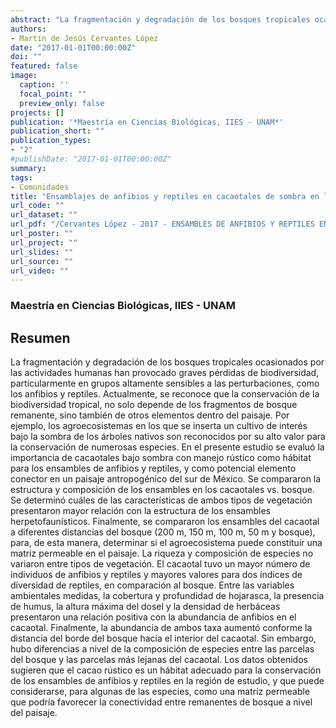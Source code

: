 ```yaml
---
abstract: "La fragmentación y degradación de los bosques tropicales ocasionados por las actividades humanas han provocado graves pérdidas de biodiversidad, particularmente en grupos altamente sensibles a las perturbaciones, como los anfibios y reptiles. Actualmente, se reconoce que la conservación de la biodiversidad tropical, no solo depende de los fragmentos de bosque remanente, sino también de otros elementos dentro del paisaje. Por ejemplo, los agroecosistemas en los que se inserta un cultivo de interés bajo la sombra de los árboles nativos son reconocidos por su alto valor para la conservación de numerosas especies. En el presente estudio se evaluó la importancia de cacaotales bajo sombra con manejo rústico como hábitat para los ensambles de anfibios y reptiles, y como potencial elemento conector en un paisaje antropogénico del sur de México. Se compararon la estructura y composición de los ensambles en los cacaotales vs. bosque. Se determinó cuáles de las características de ambos tipos de vegetación presentaron mayor relación con la estructura de los ensambles herpetofaunísticos. Finalmente, se compararon los ensambles del cacaotal a diferentes distancias del bosque (200 m, 150 m, 100 m, 50 m y bosque), para, de esta manera, determinar si el agroecosistema puede constituir una matriz permeable en el paisaje. La riqueza y composición de especies no variaron entre tipos de vegetación. El cacaotal tuvo un mayor número de individuos de anfibios y reptiles y mayores valores para dos índices de diversidad de reptiles, en comparación al bosque. Entre las variables ambientales medidas, la cobertura y profundidad de hojarasca, la presencia de humus, la altura máxima del dosel y la densidad de herbáceas presentaron una relación positiva con la abundancia de anfibios en el cacaotal. Finalmente, la abundancia de ambos taxa aumentó conforme la distancia del borde del bosque hacia el interior del cacaotal. Sin embargo, hubo diferencias a nivel de la composición de especies entre las parcelas del bosque y las parcelas más lejanas del cacaotal. Los datos obtenidos sugieren que el cacao rústico es un hábitat adecuado para la conservación de los ensambles de anfibios y reptiles en la región de estudio, y que puede considerarse, para algunas de las especies, como una matriz permeable que podría favorecer la conectividad entre remanentes de bosque a nivel del paisaje."
authors:
- Martín de Jesús Cervantes López
date: "2017-01-01T00:00:00Z"
doi: ""
featured: false
image:
  caption: ''
  focal_point: ""
  preview_only: false
projects: []
publication: '*Maestría en Ciencias Biológicas, IIES - UNAM*'
publication_short: ""
publication_types:
- "2"
#publishDate: "2017-01-01T00:00:00Z"
summary: 
tags:
- Comunidades
title: "Ensamblajes de anfibios y reptiles en cacaotales de sombra en la selva Lacandona"
url_code: ""
url_dataset: ""
url_pdf: "/Cervantes López - 2017 - ENSAMBLES DE ANFIBIOS Y REPTILES EN CACAOTALES DE SOMBRA EN LA SELVA LACANDONA.pdf"
url_poster: ""
url_project: ""
url_slides: ""
url_source: ""
url_video: ""
---
```

### Maestría en Ciencias Biológicas, IIES - UNAM

## Resumen
La fragmentación y degradación de los bosques tropicales ocasionados por las actividades humanas han provocado graves pérdidas de biodiversidad, particularmente en grupos altamente sensibles a las perturbaciones, como los anfibios y reptiles. Actualmente, se reconoce que la conservación de la biodiversidad tropical, no solo depende de los fragmentos de bosque remanente, sino también de otros elementos dentro del paisaje. Por ejemplo, los agroecosistemas en los que se inserta un cultivo de interés bajo la sombra de los árboles nativos son reconocidos por su alto valor para la conservación de numerosas especies. En el presente estudio se evaluó la importancia de cacaotales bajo sombra con manejo rústico como hábitat para los ensambles de anfibios y reptiles, y como potencial elemento conector en un paisaje antropogénico del sur de México. Se compararon la estructura y composición de los ensambles en los cacaotales vs. bosque. Se determinó cuáles de las características de ambos tipos de vegetación presentaron mayor relación con la estructura de los ensambles herpetofaunísticos. Finalmente, se compararon los ensambles del cacaotal a diferentes distancias del bosque (200 m, 150 m, 100 m, 50 m y bosque), para, de esta manera, determinar si el agroecosistema puede constituir una matriz permeable en el paisaje. La riqueza y composición de especies no variaron entre tipos de vegetación. El cacaotal tuvo un mayor número de individuos de anfibios y reptiles y mayores valores para dos índices de diversidad de reptiles, en comparación al bosque. Entre las variables ambientales medidas, la cobertura y profundidad de hojarasca, la presencia de humus, la altura máxima del dosel y la densidad de herbáceas presentaron una relación positiva con la abundancia de anfibios en el cacaotal. Finalmente, la abundancia de ambos taxa aumentó conforme la distancia del borde del bosque hacia el interior del cacaotal. Sin embargo, hubo diferencias a nivel de la composición de especies entre las parcelas del bosque y las parcelas más lejanas del cacaotal. Los datos obtenidos sugieren que el cacao rústico es un hábitat adecuado para la conservación de los ensambles de anfibios y reptiles en la región de estudio, y que puede considerarse, para algunas de las especies, como una matriz permeable que podría favorecer la conectividad entre remanentes de bosque a nivel del paisaje.